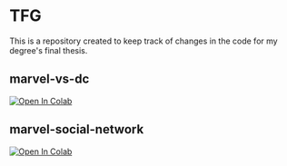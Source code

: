 # TFG
This is a repository created to keep track of changes in the code for my degree's final thesis.

## marvel-vs-dc 
  [![Open In Colab](https://colab.research.google.com/assets/colab-badge.svg)](https://colab.research.google.com/github/ZhihaoDC/TFG/blob/main/source/marvel-vs-dc.ipynb)


## marvel-social-network 
  [![Open In Colab](https://colab.research.google.com/assets/colab-badge.svg)](https://colab.research.google.com/github/ZhihaoDC/TFG/blob/main/marvel_social_network.ipynb)
